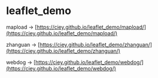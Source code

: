 # leaflet_demo

mapload -> [https://ciey.github.io/leaflet_demo/mapload/](https://ciey.github.io/leaflet_demo/mapload/)

zhanguan -> [https://ciey.github.io/leaflet_demo/zhanguan/](https://ciey.github.io/leaflet_demo/zhanguan/)

webdog -> [https://ciey.github.io/leaflet_demo/webdog/](https://ciey.github.io/leaflet_demo/webdog/)